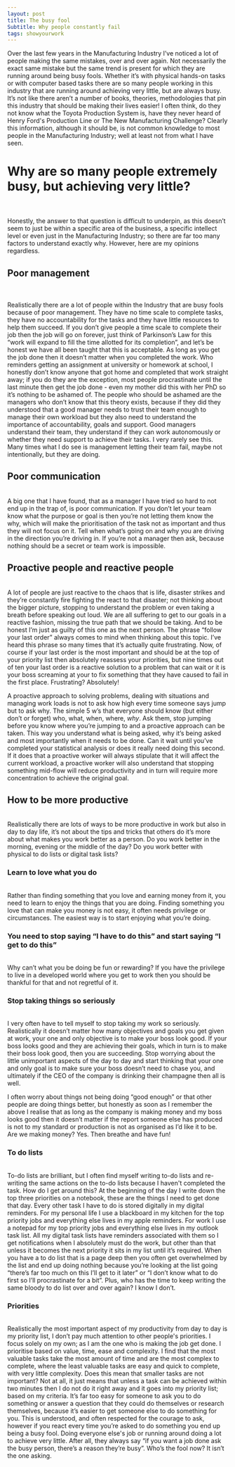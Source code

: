 ```yaml
---
layout: post
title: The busy fool
Subtitle: Why people constantly fail
tags: showyourwork
---
```


Over the last few years in the Manufacturing Industry I’ve noticed a lot of people making the same mistakes, over and over again. Not necessarily the exact same mistake but the same trend is present for which they are running around being busy fools. Whether it’s with physical hands-on tasks or with computer based tasks there are so many people working in this industry that are running around achieving very little, but are always busy. It’s not like there aren’t a number of books, theories, methodologies that pin this industry that should be making their lives easier! I often think, do they not know what the Toyota Production System is, have they never heard of Henry Ford's Production Line or The New Manufacturing Challenge? Clearly this information, although it should be, is not common knowledge to most people in the Manufacturing Industry; well at least not from what I have seen. 

<h1>Why are so many people extremely busy, but achieving very little?</h1><br>
<br>
Honestly, the answer to that question is difficult to underpin, as this doesn’t seem to just be within a specific area of the business, a specific intellect level or even just in the Manufacturing Industry; so there are far too many factors to understand exactly why. However, here are my opinions regardless.
<br>
<h2>Poor management</h2><br>
<br>
Realistically there are a lot of people within the Industry that are busy fools because of poor management. They have no time scale to complete tasks, they have no accountability for the tasks and they have little resources to help them succeed. If you don’t give people a time scale to complete their job then the job will go on forever, just think of Parkinson’s Law for this “work will expand to fill the time allotted for its completion”, and let’s be honest we have all been taught that this is acceptable. As long as you get the job done then it doesn’t matter when you completed the work. Who reminders getting an assignment at university or homework at school, I honestly don’t know anyone that got home and completed that work straight away; if you do they are the exception, most people procrastinate until the last minute then get the job done - even my mother did this with her PhD so it’s nothing to be ashamed of. The people who should be ashamed are the managers who don’t know that this theory exists, because if they did they understood that a good manager needs to trust their team enough to manage their own workload but they also need to understand the importance of accountability, goals and support. Good managers understand their team, they understand if they can work autonomously or whether they need support to achieve their tasks. I very rarely see this. Many times what I do see is management letting their team fail, maybe not intentionally, but they are doing. 
<br>
<h2>Poor communication</h2>
<br>
A big one that I have found, that as a manager I have tried so hard to not end up in the trap of, is poor communication. If you don’t let your team know what the purpose or goal is then you’re not letting them know the why, which will make the prioritisation of the task not as important and thus they will not focus on it. Tell when what’s going on and why you are driving in the direction you’re driving in. If you’re not a manager then ask, because nothing should be a secret or team work is impossible. 
<br>
<h2>Proactive people and reactive people</h2>
<br>
A lot of people are just reactive to the chaos that is life, disaster strikes and they’re constantly fire fighting the react to that disaster; not thinking about the bigger picture, stopping to understand the problem or even taking a breath before speaking out loud. We are all suffering to get to our goals in a reactive fashion, missing the true path that we should be taking. And to be honest I’m just as guilty of this one as the next person. The phrase “follow your last order” always comes to mind when thinking about this topic. I’ve heard this phrase so many times that it’s actually quite frustrating. Now, of course if your last order is the most important and should be at the top of your priority list then absolutely reassess your priorities, but nine times out of ten your last order is a reactive solution to a problem that can wait or it is your boss screaming at your to fix something that they have caused to fail in the first place. Frustrating? Absolutely! 

A proactive approach to solving problems, dealing with situations and managing work loads is not to ask how high every time someone says jump but to ask why. The simple 5 w’s that everyone should know (but either don’t or forget) who, what, when, where, <i>why</i>. Ask them, stop jumping before you know where you’re jumping to and a proactive approach can be taken. This way you understand what is being asked, why it’s being asked and most importantly when it needs to be done. Can it wait until you’ve completed your statistical analysis or does it really need doing this second. If it does that a proactive worker will always stipulate that it will affect the current workload, a proactive worker will also understand that stopping something mid-flow will reduce productivity and in turn will require more concentration to achieve the original goal. 
<br>
<h2>How to be more productive</h2>
<br>
Realistically there are lots of ways to be more productive in work but also in day to day life, it’s not about the tips and tricks that others do it’s more about what makes you work better as a person. Do you work better in the morning, evening or the middle of the day? Do you work better with physical to do lists or digital task lists? 
<br>
<h3>Learn to love what you do</h3>
<br>
Rather than finding something that you love and earning money from it, you need to learn to enjoy the things that you are doing. Finding something you love that can make you money is not easy, it often needs privilege or circumstances. The easiest way is to start enjoying what you’re doing.

<br>
<h3>You need to stop saying “I have to do this” and start saying “I get to do this” </h3>
<br>
Why can’t what you be doing be fun or rewarding? If you have the privilege to live in a developed world where you get to work then you should be thankful for that and not regretful of it. 

<br>
<h3>Stop taking things so seriously</h3>
<br>
I very often have to tell myself to stop taking my work so seriously. Realistically it doesn’t matter how many objectives and goals you get given at work, your one and only objective is to make your boss look good. If your boss looks good and they are achieving their goals, which in turn is to make their boss look good, then you are succeeding. Stop worrying about the little unimportant aspects of the day to day and start thinking that your one and only goal is to make sure your boss doesn’t need to chase you, and ultimately if the CEO of the company is drinking their champagne then all is well. 

I often worry about things not being doing “good enough” or that other people are doing things better, but honestly as soon as I remember the above I realise that as long as the company is making money and my boss looks good then it doesn’t matter if the report someone else has produced is not to my standard or production is not as organised as I’d like it to be. Are we making money? Yes. Then breathe and have fun! 
<br>
<h3>To do lists</h3>
<br>
To-do lists are brilliant, but I often find myself writing to-do lists and re-writing the same actions on the to-do lists because I haven't completed the task. How do I get around this? At the beginning of the day I write down the top three priorities on a notebook, these are the things I need to get done that day. Every other task I have to do is stored digitally in my digital reminders. For my personal life I use a blackboard in my kitchen for the top priority jobs and everything else lives in my apple reminders. For work I use a notepad for my top priority jobs and everything else lives in my outlook task list. All my digital task lists have reminders associated with them so I get notifications when I absolutely must do the work, but other than that unless it becomes the next priority it sits in my list until it’s required. When you have a to do list that is a page deep then you often get overwhelmed by the list and end up doing nothing because you’re looking at the list going “there’s far too much on this I’ll get to it later” or “I don’t know what to do first so I’ll procrastinate for a bit”. Plus, who has the time to keep writing the same bloody to do list over and over again? I know I don’t. 
<br>
<h3>Priorities</h3>
<br>
Realistically the most important aspect of my productivity from day to day is my priority list, I don’t pay much attention to other people's priorities. I focus solely on my own; as I am the one who is making the job get done. I prioritise based on value, time, ease and complexity. I find that the most valuable tasks take the most amount of time and are the most complex to complete, where the least valuable tasks are easy and quick to complete, with very little complexity. Does this mean that smaller tasks are not important? Not at all, it just means that unless a task can be achieved within two minutes then I do not do it right away and it goes into my priority list; based on my criteria. It’s far too easy for someone to ask you to do something or answer a question that they could do themselves or research themselves, because it’s easier to get someone else to do something for you. This is understood, and often respected for the courage to ask, however if you react every time you’re asked to do something you end up being a busy fool. Doing everyone else's job or running around doing a lot to achieve very little. After all, they always say “if you want a job done ask the busy person, there’s a reason they’re busy”. Who’s the fool now? It isn’t the one asking. 


</font>
